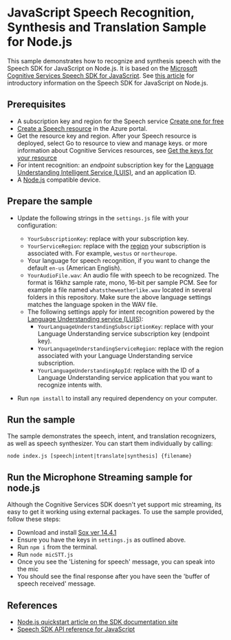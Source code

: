 # JavaScript Speech Recognition, Synthesis and Translation Sample for Node.js

This sample demonstrates how to recognize and synthesis speech with the Speech SDK for JavaScript on Node.js. It is based on the [Microsoft Cognitive Services Speech SDK for JavaScript](https://aka.ms/csspeech/npmpackage).
See [this article](https://docs.microsoft.com/azure/cognitive-services/speech-service/get-started-speech-to-text?pivots=programming-language-nodejs) for introductory information on the Speech SDK for JavaScript on Node.js.

## Prerequisites

* A subscription key and region for the Speech service [Create one for free](https://azure.microsoft.com/en-us/free/cognitive-services/)
* [Create a Speech resource](https://ms.portal.azure.com/#create/Microsoft.CognitiveServicesSpeechServices) in the Azure portal.
* Get the resource key and region. After your Speech resource is deployed, select Go to resource to view and manage keys. or  more information about Cognitive Services resources, see [Get the keys for your resource](https://docs.microsoft.com/en-us/azure/cognitive-services/cognitive-services-apis-create-account?tabs=multiservice%2Cwindows#get-the-keys-for-your-resource)
* For intent recognition: an *endpoint* subscription key for the [Language Understanding Intelligent Service (LUIS)](https://www.luis.ai/home), and an application ID.
* A [Node.js](https://nodejs.org) compatible device.

## Prepare the sample

* Update the following strings in the `settings.js` file with your configuration:
  * `YourSubscriptionKey`: replace with your subscription key.
  * `YourServiceRegion`: replace with the [region](https://aka.ms/csspeech/region) your subscription is associated with. For example, `westus` or `northeurope`.
  * Your language for speech recognition, if you want to change the default `en-us` (American English).
  * `YourAudioFile.wav`: An audio file with speech to be recognized. The format is 16khz sample rate, mono, 16-bit per sample PCM. See for example a file named `whatstheweatherlike.wav` located in several folders in this repository. Make sure the above language settings matches the language spoken in the WAV file.
  * The following settings apply for intent recognition powered by the [Language Understanding service (LUIS)](https://aka.ms/csspeech/luisdocs):
    * `YourLanguageUnderstandingSubscriptionKey`: replace with your Language Understanding service subscription key (endpoint key).
    * `YourLanguageUnderstandingServiceRegion`: replace with the region associated with your Language Understanding service subscription.
    * `YourLanguageUnderstandingAppId`: replace with the ID of a Language Understanding service application that you want to recognize intents with.

* Run `npm install` to install any required dependency on your computer.

## Run the sample

The sample demonstrates the speech, intent, and translation recognizers, as well as speech synthesizer. You can start them individually by calling:

```shell
node index.js [speech|intent|translate|synthesis] {filename}
```

## Run the Microphone Streaming sample for node.js

Although the Cognitive Services SDK doesn't yet support mic streaming, its easy to get it working using external packages.
To use the sample provided, follow these steps:
* Download and install [Sox ver 14.4.1](https://sourceforge.net/projects/sox/files/sox/14.4.1/)
* Ensure you have the keys in `settings.js` as outlined above.
* Run `npm i` from the terminal.
* Run `node micSTT.js`
* Once you see the 'Listening for speech' message, you can speak into the mic
* You should see the final response after you have seen the 'buffer of speech received' message.

## References

* [Node.js quickstart article on the SDK documentation site](https://docs.microsoft.com/azure/cognitive-services/speech-service/quickstart-js-node)
* [Speech SDK API reference for JavaScript](https://aka.ms/csspeech/javascriptref)
